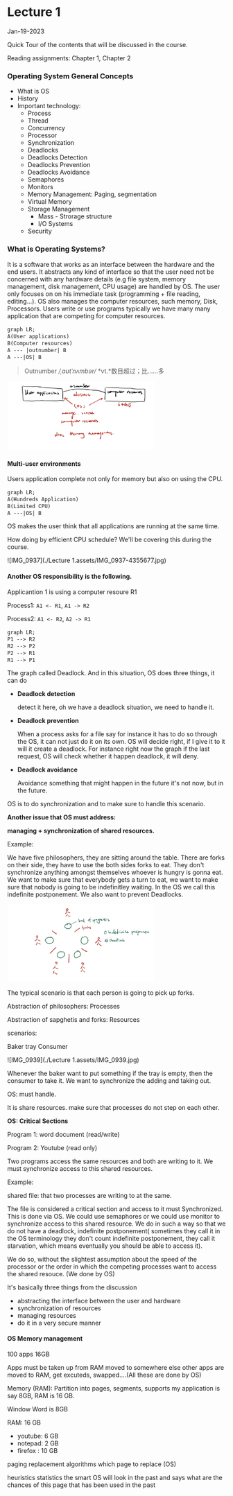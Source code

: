 # Lecture 1

Jan-19-2023

Quick Tour of the contents that will be discussed in the course.

Reading assignments: Chapter 1, Chapter 2

### Operating System General Concepts

* What is OS
* History
* Important technology: 
  * Process
  * Thread
  * Concurrency
  * Processor
  * Synchronization
  * Deadlocks
  * Deadlocks Detection
  * Deadlocks Prevention
  * Deadlocks Avoidance
  * Semaphores
  * Monitors
  * Memory Management: Paging, segmentation
  * Virtual Memory
  * Storage Management
    * Mass - Strorage structure
    * I/O Systems
  * Security

### **What is Operating Systems?**

It is a software that works as an interface between the hardware and the end users. It abstracts any kind of interface so that the user need not be concerned with any hardware details (e.g file system, memory management, disk management, CPU usage) are handled by OS. The user only focuses on on his immediate task (programming + file reading, editing...). OS also manages the computer resources, such memory, Disk, Processors. Users write or use programs typically we have many many application that are competing for computer resources. 

```mermaid
graph LR;
A(User applications)  
B(Computer resources)
A --- |outnumber| B
A ---|OS| B
```

> Outnumber */*ˌaʊtˈnʌmbər*/* *vt.*数目超过；比……多

<img src="./Lecture 1.assets/IMG_0936.jpg" alt="IMG_0936" style="zoom: 33%;" />

#### **Multi-user environments**

Users application complete not only for memory but also on using the CPU.

```mermaid
graph LR;
A(Hundreds Application) 
B(Limited CPU)
A ---|OS| B
```

OS makes the user think that all applications are running at the same time.

How doing by efficient CPU schedule? We'll be covering this during the course.

![IMG_0937](./Lecture 1.assets/IMG_0937-4355677.jpg)

#### **Another OS responsibility is the following.**

Applicantion 1 is using a computer resoure R1

Process1: `A1 <- R1`, `A1 -> R2`

Process2: `A1 <- R2`, `A2 -> R1`

```mermaid
graph LR;
P1 --> R2
R2 --> P2
P2 --> R1
R1 --> P1
```

The graph called Deadlock. And in this situation, OS does three things, it can do

* **Deadlock detection**

  detect it here, oh we have a deadlock situation, we need to handle it.

* **Deadlock prevention**

  When a process asks for a file say for instance it has to do so through the OS, it can not just do it on its own. OS will decide right, if I give it to it will it create a deadlock. For instance right now the graph if the last request, OS will check whether it happen deadlock, it will deny. 

* **Deadlock avoidance**

  Avoidance something that might happen in the future it's not now, but in the future.

OS is to do synchronization and to make sure to handle this scenario. 



**Another issue that OS must address:** 

**managing + synchronization of shared resources.** 

Example:

We have five philosophers, they are sitting around the table. There are forks on their side, they have to use the both sides forks to eat. They don't synchronize anything amongst themselves whoever is hungry is gonna eat. We want to make sure that everybody gets a turn to eat, we want to make sure that nobody is going to be indefinitley waiting. In the OS we call this indefinite postponement. We also want to prevent Deadlocks.

<img src="./Lecture 1.assets/IMG_0938.jpg" alt="IMG_0938" style="zoom:33%;" />

The typical scenario is that each person is going to pick up forks.

Abstraction of philosophers: Processes

Abstraction of sapghetis and forks: Resources



scenarios: 

Baker        tray           Consumer

![IMG_0939](./Lecture 1.assets/IMG_0939.jpg)

Whenever the baker want to put something if the tray is empty, then the consumer to take it. We want to synchronize the adding and taking out. 

OS: must handle.

It is share resources. make sure that processes do not step on each other.



**OS: Critical Sections**

Program 1: word document  (read/write)

Program 2: Youtube  (read only)

Two programs access the same resources and both are writing to it. We must synchronize access to this shared resources. 

Example:

shared file: that two processes are writing to at the same. 

The file is considered a critical section and access to it must Synchronized. This is done via OS. We could use semaphores or we could use monitor to synchronize access to this shared resource. We do in such a way so that we do not have a deadlock,  indefinite postponement( sometimes they call it in the OS terminology they don't count indefinite postponement, they call it starvation, which means eventually you should be able to access it). 

We do so, without the slightest assumption about the speed of the processor or the order in which the competing processes want to access the shared resouce. (We done by OS)

It's basically three things from the discussion 

* abstracting the interface between the user and hardware
* synchronization of resources
* managing resources
* do it in a very secure manner 

#### **OS Memory management** 

100 apps                     16GB

Apps must be taken up from RAM moved to somewhere else other apps are moved to RAM, get excuteds, swapped....(All these are done by OS)



Memory (RAM): Partition into pages, segments, supports my application is say 8GB, RAM is 16 GB.

Window Word is 8GB 

RAM: 16 GB

* youtube: 6 GB
* notepad: 2 GB
* firefox : 10 GB



paging replacement algorithms which page to replace (OS)

heuristics statistics the smart OS will look in the past and says what are the chances of this page that has been used in the past 











